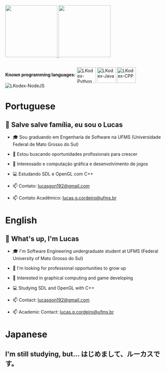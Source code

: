 <div>
  <div>
    <a href="https://github.com/LKodex">
    <img height="165em" src="https://github-readme-stats.vercel.app/api?username=LKodex&show_icons=true&theme=radical&include_all_commits=true&count_private=true"/>
    <img height="165em" src="https://github-readme-stats.vercel.app/api/top-langs/?username=LKodex&layout=compact&langs_count=7&theme=radical"/>
    </a>
  </div>

  ##

  <div>
    <strong>Known programming languages:</strong>
    <img align="center" alt="LKodex-Python" height="50" width="60" src="https://cdn.jsdelivr.net/gh/devicons/devicon/icons/python/python-original.svg"/>
    <img align="center" alt="LKodex-Java" height="50" width="60" src="https://cdn.jsdelivr.net/gh/devicons/devicon/icons/java/java-original.svg"/>
    <img align="center" alt="LKodex-CPP" height="50" width="60" src="https://cdn.jsdelivr.net/gh/devicons/devicon/icons/cplusplus/cplusplus-original.svg"/>
    <img align="center" alt="LKodex-NodeJS"src="https://cdn.jsdelivr.net/gh/devicons/devicon/icons/nodejs/nodejs-original-wordmark.svg" />
  </div>
</div>

# Portuguese

## 👋 Salve salve família, eu sou o Lucas

- 🎓 Sou graduando em Engenharia de Software na UFMS (Universidade Federal de Mato Grosso do Sul)
- 🤝 Estou buscando oportunidades profissionais para crescer
- 🤔 Interessado e computação gráfica e desenvolvimento de jogos
- 💻 Estudando SDL e OpenGL com C++

- 📫 Contato: lucasgon192@gmail.com
- 📫 Contato Acadêmico: lucas.g.cordeiro@ufms.br

# English

## 👋 What's up, I'm Lucas

- 🎓 I'm Software Engineering undergraduate student at UFMS (Federal University of Mato Grosso do Sul)
- 🤝 I'm looking for professional opportunities to grow up
- 🤔 Interested in graphical computing and game developing
- 💻 Studying SDL and OpenGL with C++

- 📫 Contact: lucasgon192@gmail.com
- 📫 Academic Contact: lucas.g.cordeiro@ufms.br

# Japanese

## I'm still studying, but... はじめまして、ルーカスです。
